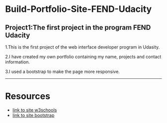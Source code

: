# Build-Portfolio-Site-FEND-Udacity
**Project1:The first project in the program FEND Udacity**
----------------------------------------------------------
1.This is the first project of the web interface developer program in Udasity.

2.I have created my own portfolio containing my name, projects and contact information.

3.I used a bootstrap to make the page more responsive.

----------------------------------------------------------
# Resources
- [link to site w3schools](https://www.w3schools.com/default.asp) 
- [link to  site bootstrap](https://getbootstrap.com/)                     
